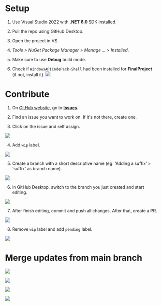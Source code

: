 # Setup
1. Use Visual Studio 2022 with **.NET 6.0** SDK installed.

2. Pull the repo using GitHub Desktop.

3. Open the project in VS.

4. *Tools > NuGet Package Manager > Manage ... > Installed*.

5. Make sure to use **Debug** build mode.

6. Check if `WindowsAPICodePack-Shell` had been installed for **FinalProject** (if not, install it). ![](doc/res/vs-nuget.png)


# Contribute
1. On [GitHub website](https://github.com/itsdmd/CS202-Final), go to [**Issues**](https://github.com/itsdmd/CS202-Final/issues).

2. Find an issue you want to work on. If it's not there, create one.

3. Click on the issue and self assign.

![](doc/res/gh-self-assign.png)

4. Add `wip` label.

![](doc/res/gh-wip-label.png)

5. Create a branch with a short descriptive name (eg. 'Adding a suffix' > 'suffix' as branch name).

![](doc/res/gh-create-branch.png)

6. In GitHub Desktop, switch to the branch you just created and start editing.

![](doc/res/ghd-switch-branch.png)

7. After finish editing, commit and push all changes. After that, create a PR.

![](doc/res/ghd-create-pr.png)

8. Remove `wip` label and add `pending` label.

![](doc/res/gh-pending-label.png)


# Merge updates from **main** branch

![](doc/res/gh-merge-1.png)


![](doc/res/gh-merge-2.png)


![](doc/res/gh-merge-3.png)


![](doc/res/gh-merge-4.png)